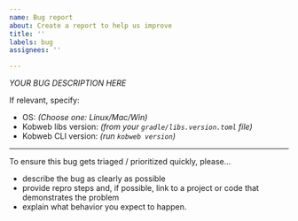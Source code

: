 ```yaml
---
name: Bug report
about: Create a report to help us improve
title: ''
labels: bug
assignees: ''

---
```


*YOUR BUG DESCRIPTION HERE*

If relevant, specify:
* OS: _(Choose one: Linux/Mac/Win)_
* Kobweb libs version: _(from your `gradle/libs.version.toml` file)_
* Kobweb CLI version: _(run `kobweb version`)_

---

To ensure this bug gets triaged / prioritized quickly, please...

* describe the bug as clearly as possible
* provide repro steps and, if possible, link to a project or code that demonstrates the problem
* explain what behavior you expect to happen.
